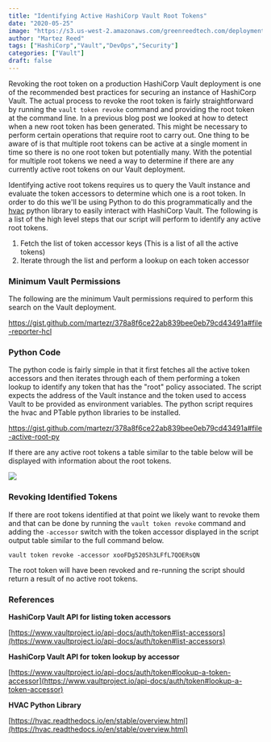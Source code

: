 ```yaml
---
title: "Identifying Active HashiCorp Vault Root Tokens"
date: "2020-05-25"
image: "https://s3.us-west-2.amazonaws.com/greenreedtech.com/deployment-pipeline-chaos-engineering-with-stackstorm-and-chaostoolkit/chaos_update.png"
author: "Martez Reed"
tags: ["HashiCorp","Vault","DevOps","Security"]
categories: ["Vault"]
draft: false
---
```


Revoking the root token on a production HashiCorp Vault deployment is one of the recommended best practices for securing an instance of HashiCorp Vault. The actual process to revoke the root token is fairly straightforward by running the `vault token revoke` command and providing the root token at the command line. In a previous blog post we looked at how to detect when a new root token has been generated. This might be necessary to perform certain operations that require root to carry out. One thing to be aware of is that multiple root tokens can be active at a single moment in time so there is no one root token but potentially many. With the potential for multiple root tokens we need a way to determine if there are any currently active root tokens on our Vault deployment.

Identifying active root tokens requires us to query the Vault instance and evaluate the token accessors to determine which one is a root token. In order to do this we'll be using Python to do this programmatically and the [hvac](https://hvac.readthedocs.io/en/stable/overview.html) python library to easily interact with HashiCorp Vault. The following is a list of the high level steps that our script will perform to identify any active root tokens.

1. Fetch the list of token accessor keys (This is a list of all the active tokens)
2. Iterate through the list and perform a lookup on each token accessor

### Minimum Vault Permissions

The following are the minimum Vault permissions required to perform this search on the Vault deployment.

https://gist.github.com/martezr/378a8f6ce22ab839bee0eb79cd43491a#file-reporter-hcl

### Python Code

The python code is fairly simple in that it first fetches all the active token accessors and then iterates through each of them performing a token lookup to identify any token that has the "root" policy associated. The script expects the address of the Vault instance and the token used to access Vault to be provided as environment variables. The python script requires the hvac and PTable python libraries to be installed.

https://gist.github.com/martezr/378a8f6ce22ab839bee0eb79cd43491a#file-active-root-py

If there are any active root tokens a table similar to the table below will be displayed with information about the root tokens.

![](images/identifying_active_root-1024x121.png)

### Revoking Identified Tokens

If there are root tokens identified at that point we likely want to revoke them and that can be done by running the `vault token revoke` command and adding the `-accessor` switch with the token accessor displayed in the script output table similar to the full command below.

`vault token revoke -accessor xooFDg520Sh3LFfL7QOERsQN`

The root token will have been revoked and re-running the script should return a result of no active root tokens.

### References

**HashiCorp Vault API for listing token accessors**

[https://www.vaultproject.io/api-docs/auth/token#list-accessors](https://www.vaultproject.io/api-docs/auth/token#list-accessors)

**HashiCorp Vault API for token lookup by accessor**

[https://www.vaultproject.io/api-docs/auth/token#lookup-a-token-accessor](https://www.vaultproject.io/api-docs/auth/token#lookup-a-token-accessor)

**HVAC Python Library**

[https://hvac.readthedocs.io/en/stable/overview.html](https://hvac.readthedocs.io/en/stable/overview.html)
